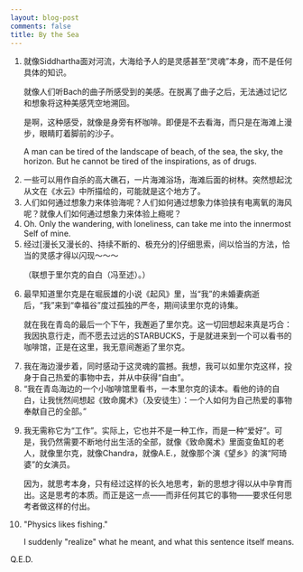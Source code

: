 ```yaml
---
layout: blog-post
comments: false
title: By the Sea
---
```





<ol>
<li>就像Siddhartha面对河流，大海给予人的是灵感甚至“灵魂”本身，而不是任何具体的知识。

<p>   
   就像人们听Bach的曲子所感受到的美感。在脱离了曲子之后，无法通过记忆和想象将这种美感凭空地溯回。
</p>
<p>   
   是啊，这种感受，就像是身旁有杯咖啡。即便是不去看海，而只是在海滩上漫步，眼睛盯着脚前的沙子。
</p>
<p>   
   A man can be tired of the landscape of beach, of the sea, the sky, the horizon. But he cannot be tired of the inspirations, as of drugs.
</p>
</li>
<li>一些可以用作自杀的高大礁石，一片海滩浴场，海滩后面的树林。突然想起沈从文在《水云》中所描绘的，可能就是这个地方了。

</li>
<li>人们如何通过想象力来体验海呢？人们如何通过想象力体验挟有电离氧的海风呢？就像人们如何通过想象力来体验上瘾呢？  

</li>
<li>Oh. Only the wandering, with loneliness, can take me into the innermost Self of mine.

</li>
<li>经过[漫长又漫长的、持续不断的、极充分的]仔细思索，间以恰当的方法<!-- （如，回顾，计划策略，又如，“What I cannot create I cannot understand.”，等等等等……） -->，恰当的灵感才得以闪现～～～

<p>   
   （联想于里尔克的自白（冯至述）。）
</p>
</li>
<li>最早知道里尔克是在堀辰雄的小说《起风》里，当“我”的未婚妻病逝后，“我”来到“幸福谷”度过孤独的严冬，期间读里尔克的诗集。

<p>   
   就在我在青岛的最后一个下午，我邂逅了里尔克。这一切回想起来真是巧合：我因执意行走，而不愿去过远的STARBUCKS，于是就进来到一个可以看书的咖啡馆，正是在这里，我无意间邂逅了里尔克。
</p>
</li>
<li>我在海边漫步着，同时感动于这灵魂的震撼。我想，我可以如里尔克这样，投身于自己热爱的事物中去，并从中获得“自由”。

</li>
<li>“我在青岛海边的一个小咖啡馆里看书，一本里尔克的读本。看他的诗的自白，让我恍然间想起《致命魔术》（及安徒生）：一个人如何为自己热爱的事物奉献自己的全部。”

</li>
<li><p>我无需称它为“工作”。实际上，它也并不是一种工作，而是一种“爱好”。可是，我仍然需要不断地付出生活的全部，就像《致命魔术》里面变鱼缸的老人，就像里尔克，就像Chandra，就像A.E.<!-- （“…并在其中找到生活的重心…”） -->，就像那个演《望乡》的演“阿琦婆”的女演员。
</p>
<p>   
因为，就思考本身，<!-- 正如我说过的（详见…）， -->只有经过这样的长久地思考，新的思想才得以从中孕育而出。这是思考的本质。而正是这一点——而非任何其它的事物——要求任何思考者做这样的付出。
</p>
</li>
<li>"Physics likes fishing."

<p>    
    I suddenly "realize" what he meant, and what this sentence itself means.
</p></li>
</ol>




<p>
Q.E.D.
</p>



